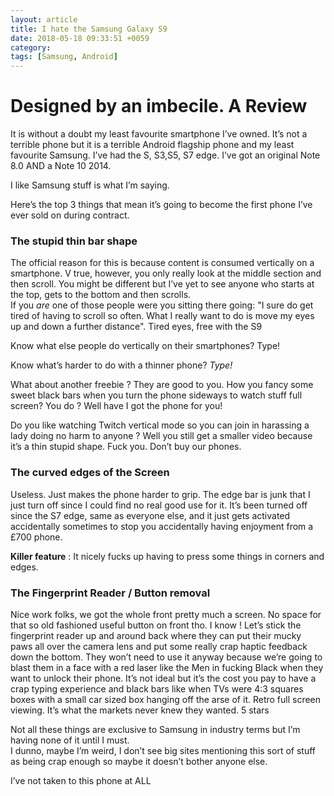 ```yaml
---
layout: article
title: I hate the Samsung Galaxy S9
date: 2018-05-18 09:33:51 +0059
category: 
tags: [Samsung, Android]
---
```


# Designed by an imbecile. A Review


It is without a doubt my least favourite  smartphone I’ve owned. 
It’s not a terrible phone but it is a terrible Android flagship phone and my least favourite Samsung.
I’ve had the S, S3,S5, S7 edge.   I’ve got an original Note 8.0 AND a Note 10 2014. 
 
  I like Samsung stuff is what I’m saying.
 
Here’s the top 3 things that mean it’s going to become the first phone I’ve ever sold on during contract. 
   
### The stupid thin bar shape
The official reason for this is because content is consumed vertically on a smartphone. 
V true, however, you only really look at the middle section and then scroll.  You might be different but I’ve yet to see anyone who starts at the top, gets to the bottom and then scrolls.  
If you *are* one of those people were you sitting there going:
"I sure do get tired of having to scroll so often. What I really want to do is move my eyes up and down a further distance".  Tired eyes, free with the S9 
 
Know what else people do vertically on their smartphones? Type! 
 
Know what’s harder to do with a thinner phone?  *Type!*
 
What about another freebie ? They are good to you. 
How you fancy some sweet black bars when you turn the phone sideways to watch stuff full screen?
You do ? Well have I got the phone for you!

Do you like watching Twitch vertical mode so you can join in harassing a lady doing no harm to anyone ? 
Well you still get a smaller video because it’s a thin stupid shape. Fuck you. Don’t buy our phones.
 
   
###  The curved edges of the Screen
Useless.  Just makes the phone harder to grip. The edge bar is junk that I just turn off since I could find no real good use for it.  It’s been turned off since the S7 edge, same as everyone else,  and it just gets activated accidentally sometimes to stop you accidentally having enjoyment from a £700 phone.  

  **Killer feature** : It nicely fucks up having to press some things in corners and edges.
   

  
### The Fingerprint Reader / Button removal
Nice work folks, we got the whole front pretty much a screen.  No space for that so old fashioned useful button  on front tho. 
I know ! 
Let’s stick the fingerprint reader up and around back where they can put their mucky paws all over the camera lens and put some really crap haptic feedback down the bottom. 
They won’t need to use it anyway because we’re going to blast them in a face with a red laser like the Men in fucking Black when they want to unlock their phone. 
It’s not ideal but it’s the cost you pay to have a crap typing experience and black bars like when TVs were 4:3 squares boxes with a small car sized box hanging off the arse of it. Retro full screen viewing. It’s what the markets never knew they wanted. 5 stars
  
  
Not all these things are exclusive to Samsung in industry terms but I’m having none of it until I must.  
I dunno, maybe I’m weird, I don’t see big sites mentioning this sort of stuff as being crap enough so maybe it doesn’t bother anyone else.  
  
  I’ve not taken to this phone at ALL
  

